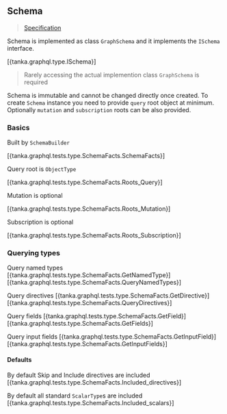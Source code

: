 ## Schema

> [Specification](https://facebook.github.io/graphql/June2018/#sec-Schema)

Schema is implemented as class `GraphSchema` and it implements the `ISchema` interface.

[{tanka.graphql.type.ISchema}]

> Rarely accessing the actual implemention class `GraphSchema` is required

Schema is immutable and cannot be changed directly once created. To create `Schema` instance you need to provide `query` root object at minimum. Optionally `mutation` and `subscription` roots can be also provided.


### Basics

Built by `SchemaBuilder`

[{tanka.graphql.tests.type.SchemaFacts.SchemaFacts}]

Query root is `ObjectType`

[{tanka.graphql.tests.type.SchemaFacts.Roots_Query}]

Mutation is optional

[{tanka.graphql.tests.type.SchemaFacts.Roots_Mutation}]

Subscription is optional

[{tanka.graphql.tests.type.SchemaFacts.Roots_Subscription}]


### Querying types

Query named types
[{tanka.graphql.tests.type.SchemaFacts.GetNamedType}]
[{tanka.graphql.tests.type.SchemaFacts.QueryNamedTypes}]


Query directives
[{tanka.graphql.tests.type.SchemaFacts.GetDirective}]
[{tanka.graphql.tests.type.SchemaFacts.QueryDirectives}]


Query fields
[{tanka.graphql.tests.type.SchemaFacts.GetField}]
[{tanka.graphql.tests.type.SchemaFacts.GetFields}]


Query input fields
[{tanka.graphql.tests.type.SchemaFacts.GetInputField}]
[{tanka.graphql.tests.type.SchemaFacts.GetInputFields}]


#### Defaults

By default Skip and Include directives are included
[{tanka.graphql.tests.type.SchemaFacts.Included_directives}]

By default all standard `ScalarType`s are included
[{tanka.graphql.tests.type.SchemaFacts.Included_scalars}]





